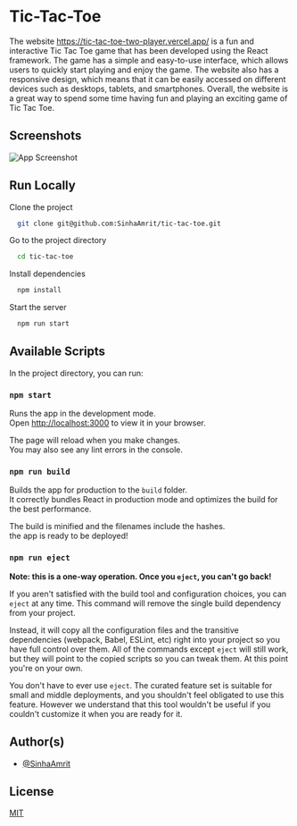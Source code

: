 
# Tic-Tac-Toe

The website <https://tic-tac-toe-two-player.vercel.app/> is a fun and interactive Tic Tac Toe game that has been developed using the React framework. The game has a simple and easy-to-use interface, which allows users to quickly start playing and enjoy the game. The website also has a responsive design, which means that it can be easily accessed on different devices such as desktops, tablets, and smartphones. Overall, the website is a great way to spend some time having fun and playing an exciting game of Tic Tac Toe.

## Screenshots

![App Screenshot](https://gcdnb.pbrd.co/images/wJE9TKE3nxwW.jpg?o=1?text=App+Screenshot+Here)

## Run Locally

Clone the project

```bash
  git clone git@github.com:SinhaAmrit/tic-tac-toe.git
```

Go to the project directory

```bash
  cd tic-tac-toe
```

Install dependencies

```bash
  npm install
```

Start the server

```bash
  npm run start
```

## Available Scripts

In the project directory, you can run:

### `npm start`

Runs the app in the development mode.\
Open [http://localhost:3000](http://localhost:3000) to view it in your browser.

The page will reload when you make changes.\
You may also see any lint errors in the console.

### `npm run build`

Builds the app for production to the `build` folder.\
It correctly bundles React in production mode and optimizes the build for the best performance.

The build is minified and the filenames include the hashes.\
the app is ready to be deployed!

### `npm run eject`

**Note: this is a one-way operation. Once you `eject`, you can't go back!**

If you aren't satisfied with the build tool and configuration choices, you can `eject` at any time. This command will remove the single build dependency from your project.

Instead, it will copy all the configuration files and the transitive dependencies (webpack, Babel, ESLint, etc) right into your project so you have full control over them. All of the commands except `eject` will still work, but they will point to the copied scripts so you can tweak them. At this point you're on your own.

You don't have to ever use `eject`. The curated feature set is suitable for small and middle deployments, and you shouldn't feel obligated to use this feature. However we understand that this tool wouldn't be useful if you couldn't customize it when you are ready for it.

## Author(s)

- [@SinhaAmrit](https://www.github.com/SinhaAmrit)

## License

[MIT](https://choosealicense.com/licenses/mit/)
